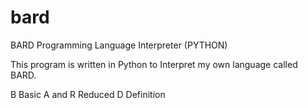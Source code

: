# bard
BARD Programming Language Interpreter (PYTHON)

This program is written in Python to Interpret my own language called BARD.

B	Basic
A	and
R	Reduced
D	Definition
